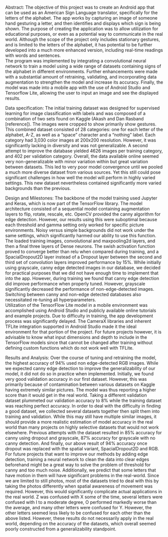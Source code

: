 Abstract: 
The objective of this project was to create an Android app that can be used as an American Sign Language translator, specifically for the letters of the alphabet. The app works by capturing an image of someone hand gesturing a letter, and then identifies and displays which sign is being shown. The purpose of creating the application was to allow utilization for educational purposes, or even as a potential way to communicate in the real world. Although the scope of the project only includes stationary gestures, and is limited to the letters of the alphabet, it has potential to be further developed into a much more enhanced version, including real-time readings with words and sentences.  
The program was implemented by integrating a convolutional neural network to train a model using a wide range of datasets containing signs of the alphabet in different environments. Further enhancements were made with a substantial amount of retraining, validating, and incorporating data augmentation to strengthen the model and increase its accuracy. Finally, the model was made into a mobile app with the use of Android Studio and Tensorflow Lite, allowing the user to input an image and see the displayed results.  
 
 
Data specification: 
The initial training dataset was designed for supervised learning for image classification with labels and was composed of a combination of two sets found on Kaggle (Akash and Dan Rasband [reference]). The images were cropped to show primarily show gestures. This combined dataset consisted of 28 categories: one for each letter of the alphabet, A-Z, as well as a “space” character and a “nothing” label. Each category had 3,030 color images at 200x200 resolution. However, it was significantly lacking in diversity and was not generalizable. A second attempt to improve the database yielded 4626 images per training category, and 402 per validation category. Overall, the data available online seemed very non-generalizable with minor variation within but great variation between datasets. This led to very poor model convergence until we pooled a much more diverse dataset from various sources. Yet this still could pose significant challenges in how well the model will perform in highly varied settings. This new dataset nevertheless contained significantly more varied backgrounds than the previous.  

Design and Milestones: 
The backbone of the model training used Jupyter and Keras, which is now part of the TensorFlow library. The model architecture consisted of a sequential model containing augmentation layers to flip, rotate, rescale, etc. OpenCV provided the canny algorithm for edge detection. However, our results using this were suboptimal because each threshold and gamma setting only worked for specific picture environments. Noisy versus simple backgrounds did not work under the same settings, which significantly harmed our ability to use this function. The loaded training images, convolutional and maxpooling2d layers, and then a final three layers of Dense neurons. The swish activation function proved to converge better than relu when compared during training, and a SpacialDropout2D layer instead of a Dropout layer between the second and third set of convolution layers improved performance by 15%. While initially using grayscale, canny edge detected images in our database, we decided for practical purposes that we did not have enough time to implement that into the app. However, during training we found that canny edge detection did improve performance when properly tuned. However, grayscale significantly decreased the performance of non-edge-detected images. Switching between canny and non-edge detected databases also necessitated re-tuning all hyperparameters.  
Utilization of the TensorFlow Lite model in a mobile environment was accomplished using Android Studio and publicly available online tutorials and example projects. Due to difficulty in training, the app development process was significantly delayed. The CameraX libraries and inherent TFLite integration supported in Android Studio made it the ideal environment for that portion of the project. For future projects however, it is advisable to know what input dimensions and depth to include in the TensorFlow models since that cannot be changed after training without defining custom functions which do not work well with TFLite. 

Results and Analysis: 
Over the course of tuning and retraining the model, the highest accuracy of 94% used non edge-detected RGB images. While we expected canny edge detection to improve the generalizability of our model, it did not do so in practice when implemented. Initially, we found very good validation accuracy in our first dataset. However, this was primarily because of contamination between various datasets on Kaggle having extremely similar pictures. The model was thus reporting a higher score than it would get in the real world. Taking a different validation dataset plummeted our validation accuracy to 8% while the training dataset was reaching perfect accuracy. In order to deal with the difficulty in finding a good dataset, we collected several datasets together then split them into training and validation. While this may still have multiple similar images, it should provide a more realistic estimation of model accuracy in the real world than many projects on highly selective datasets that would not work elsewhere. Previous attempts with the dataset resulted in 85% accuracy for canny using dropout and grayscale, 87% accuracy for grayscale with no canny detection. And finally, our above result of 94% accuracy once dropout was replaced with the spatial variant, SpacialDropout2D and RGB. For future projects that want to improve our methods by adding edge detection, training a neural network to clean the data into clear edges beforehand might be a great way to solve the problem of threshold for canny and too much noise. Additionally, we predict that some letters that have motion in them will have significant problems in the real-world. Since we are limited to still photos, most of the datasets tried to deal with this by taking the photos differently when spatial awareness of movement was required. However, this would significantly complicate actual applications in the real world. Z was confused with X some of the time, several letters were confused with I to a moderate degree, O performed markedly worse than the average, and many other letters were confused for Y. However, the other letters seemed less likely to be confused for each other than the above listed. However, these results do not necessarily apply in the real world, depending on the accuracy of the datasets, which overall seemed poorly constructed from a generalizability standpoint.  
